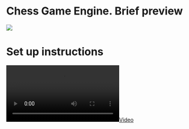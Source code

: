 # Chess Game Engine. Brief preview

[![](https://github.com/marius004/Chess-Game/blob/master/video/background.gif)](https://github.com/marius004/Chess-Game/blob/master/video/background.gif)

# Set up instructions

[![](https://github.com/marius004/Chess-Game/blob/master/video/setup.mov)](https://github.com/marius004/Chess-Game/blob/master/video/setup.mov)
